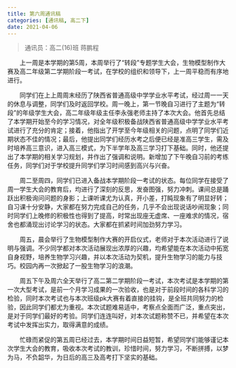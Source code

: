 ```yaml
---
title: 第六周通讯稿
categories: [通讯稿, 高二下]
date: 2021-04-06
---
```


> 通讯员：高二(16)班 蒋鹏程

　　上一周是本学期的第5周，本周举行了“转段”专题学生大会，生物模型制作大赛及高二年级第二学期阶段一考试，在学校的组织和领导下，上一周平稳而有序地进行。

　　同学们在上上周周末经历了陕西省普通高级中学学业水平考试，经过周一一天的休息与调整，同学们及时返回学校。周一晚上，第一节晚自习进行了主题为“转段”的年级学生大会，高二年级年级主任李永强老师主持了本次大会。他首先总结了本学期开始至今的学习情况，对全年级积极备战陕西省普通高级中学学业水平考试进行了充分的肯定；接着，他指出了开学至今年级相关的问题，点明了同学们近期状态不佳的情况；最后，他提出同学们经历水考之后便已经是准高三学生，需及时培养高三意识，进入高三模式，为下半学年及高三学习打下基础。同时，他还提出了本学期的相关学习规划，并作出了强调和说明。新增加了下午晚自习前的考练任务，同学们对于学校提升同学们学习时间感到高兴与兴奋。

　　周二至周四，同学们已进入备战本学期阶段一考试的状态。每位同学在接受了周一学生大会的教育后，均进行了深刻的反思，发奋图强，努力冲刺。课间总是踊跃出积极询问问题的身影；上课听课尤为认真，开小差，打盹现象有了明显好转；自习课十分安静，大家都在努力完成自己的任务，几乎不会出现说话吵闹现象；同时同学们上晚修的积极性也得到了提高，时常出现座无虚席、一座难求的情况，宿舍也都涌现出讨论学习的状态。大家都在抓紧时间加劲努力学习。

　　周五，晨会举行了生物模型制作大赛的开启仪式，老师对于本次活动进行了说明与强调。不少同学都对本次活动展现出浓厚的兴趣，均希望能在本次活动中拓宽自身视野，培养生物学习兴趣，并以本次活动为契机，提升生物学习的能力与技巧。校园内再一次掀起了一股生物学习的浪潮。

　　周五下午及周六全天举行了高二第二学期阶段一考试，本次考试是本学期的第一次大型考试，是前一个月学习成果的一次验收，也是对于前段时间的各科学习的检验，同时本次考试也与本次班级pk大赛有着直接的挂钩，是全班共同努力的检验，因此同学们都尤为重视。本次试题难易适中，考察点全面而广泛，重点突出，是对于同学们最好的考验。同学们连连叫好，对本次试题称赞不已，并希望在本次考试中发挥出实力，取得满意的成绩。

　　忙碌而紧促的第五周已经过去，本学期时间日益短暂，希望同学们能够谨记本次学生大会的教育，吸收本次考试的教训，珍惜时间，努力学习，不断拼搏，以梦为马，不负韶华，为日后的高三及高考打下坚实的基础。
